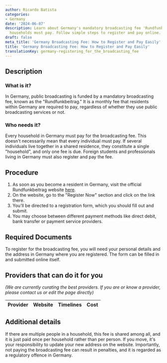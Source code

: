 ```yaml
---
author: Ricardo Batista
categories:
- Germany
date: '2024-06-07'
description: Learn about Germany's mandatory broadcasting fee 'Rundfunkbeitrag' all
  households must pay. Follow simple steps to register and pay online. Avoid penalties!
draft: false
meta_title: 'Germany Broadcasting Fee: How to Register and Pay Easily'
title: 'Germany Broadcasting Fee: How to Register and Pay Easily'
translationKey: germany-registering_for_the_broadcasting_fee
---
```



## Description
### What is it?
In Germany, public broadcasting is funded by a mandatory broadcasting fee, known as the "Rundfunkbeitrag." It is a monthly fee that residents within Germany are required to pay, regardless of whether they use public broadcasting services or not.

### Who needs it?
Every household in Germany must pay for the broadcasting fee. This doesn't necessarily mean that every individual must pay. If several individuals live together in a shared residence, they constitute a single "household", and only one fee is due. Foreign students and professionals living in Germany must also register and pay the fee.

## Procedure
1. As soon as you become a resident in Germany, visit the official Rundfunkbeitrag website [here](https://www.rundfunkbeitrag.de/welcome/englisch/index_ger.html).
2. On the website, go to the "Register Now" section and click on the link there.
3. You'll be directed to a registration form, which you should fill out and submit.
4. You may choose between different payment methods like direct debit, bank transfer or payment service providers. 

## Required Documents
To register for the broadcasting fee, you will need your personal details and the address in Germany where you are registered. The form can be filled in and submitted online itself.

## Providers that can do it for you

_(We are currently curating the best providers. If you are or know a provider, please contact us or edit the page directly)_

| Provider        |     Website     |     Timelines    |       Cost      |
| --------------- | --------------- |  :-------------: | :-------------: |

## Additional details
If there are multiple people in a household, this fee is shared among all, and it is just paid once per household rather than per person. If you move, it's your responsibility to update your new address on the website. Importantly, not paying the broadcasting fee can result in penalties, and it is regarded as a regulatory offence in Germany.